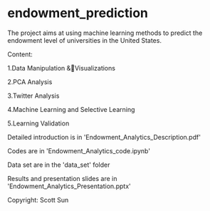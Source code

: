 # endowment_prediction

The project aims at using machine learning methods to predict the endowment level of universities in the United States.

Content:

1.Data Manipulation &Visualizations

2.PCA Analysis

3.Twitter Analysis

4.Machine Learning and Selective Learning

5.Learning Validation


Detailed introduction is in 'Endowment_Analytics_Description.pdf'

Codes are in 'Endowment_Analytics_code.ipynb'

Data set are in the 'data_set' folder

Results and presentation slides are in 'Endowment_Analytics_Presentation.pptx'


Copyright: Scott Sun
